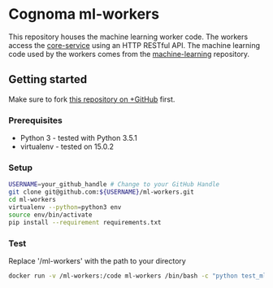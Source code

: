 # Cognoma ml-workers

This repository houses the machine learning worker code. The workers access the [core-service](https://github.com/cognoma/core-service) using an HTTP RESTful API. The machine learning code used by the workers comes from the [machine-learning](https://github.com/cognoma/machine-learning) repository.

## Getting started

Make sure to fork [this repository on
 +GitHub](https://github.com/cognoma/ml-workers "cognoma/ml-workers on
 +GitHub") first.

### Prerequisites
- Python 3 - tested with Python 3.5.1
- virtualenv - tested on 15.0.2

### Setup

```sh
USERNAME=your_github_handle # Change to your GitHub Handle
git clone git@github.com:${USERNAME}/ml-workers.git
cd ml-workers
virtualenv --python=python3 env
source env/bin/activate
pip install --requirement requirements.txt
```

### Test

Replace '/ml-workers' with the path to your directory

```sh
docker run -v /ml-workers:/code ml-workers /bin/bash -c "python test_ml_task_runner.py"
```